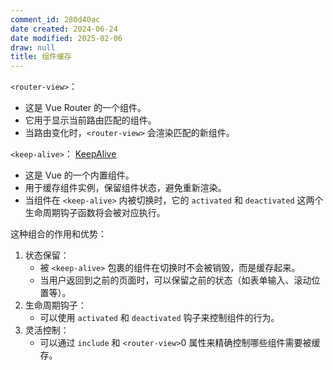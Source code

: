 ```yaml
---
comment_id: 280d40ac
date created: 2024-06-24
date modified: 2025-02-06
draw: null
title: 组件缓存
---
```

`<router-view>`：

- 这是 Vue Router 的一个组件。
- 它用于显示当前路由匹配的组件。
- 当路由变化时，`<router-view>` 会渲染匹配的新组件。

`<keep-alive>`：
[KeepAlive](KeepAlive.md)

- 这是 Vue 的一个内置组件。
- 用于缓存组件实例，保留组件状态，避免重新渲染。
- 当组件在 `<keep-alive>` 内被切换时，它的 `activated` 和 `deactivated` 这两个生命周期钩子函数将会被对应执行。

这种组合的作用和优势：

1. 状态保留：
    - 被 `<keep-alive>` 包裹的组件在切换时不会被销毁，而是缓存起来。
    - 当用户返回到之前的页面时，可以保留之前的状态（如表单输入、滚动位置等）。
2. 生命周期钩子：
    - 可以使用 `activated` 和 `deactivated` 钩子来控制组件的行为。
3. 灵活控制：
    - 可以通过 `include` 和 `<router-view>`0 属性来精确控制哪些组件需要被缓存。

